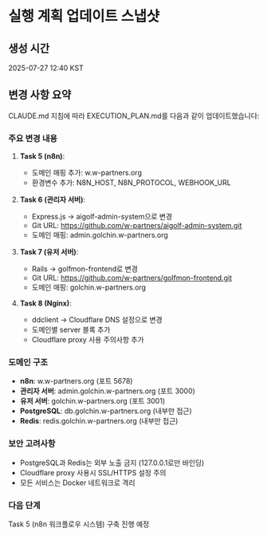 # 실행 계획 업데이트 스냅샷

## 생성 시간
2025-07-27 12:40 KST

## 변경 사항 요약

CLAUDE.md 지침에 따라 EXECUTION_PLAN.md를 다음과 같이 업데이트했습니다:

### 주요 변경 내용

1. **Task 5 (n8n)**: 
   - 도메인 매핑 추가: w.w-partners.org
   - 환경변수 추가: N8N_HOST, N8N_PROTOCOL, WEBHOOK_URL

2. **Task 6 (관리자 서버)**:
   - Express.js → aigolf-admin-system으로 변경
   - Git URL: https://github.com/w-partners/aigolf-admin-system.git
   - 도메인 매핑: admin.golchin.w-partners.org

3. **Task 7 (유저 서버)**:
   - Rails → golfmon-frontend로 변경
   - Git URL: https://github.com/w-partners/golfmon-frontend.git
   - 도메인 매핑: golchin.w-partners.org

4. **Task 8 (Nginx)**:
   - ddclient → Cloudflare DNS 설정으로 변경
   - 도메인별 server 블록 추가
   - Cloudflare proxy 사용 주의사항 추가

### 도메인 구조
- **n8n**: w.w-partners.org (포트 5678)
- **관리자 서버**: admin.golchin.w-partners.org (포트 3000)
- **유저 서버**: golchin.w-partners.org (포트 3001)
- **PostgreSQL**: db.golchin.w-partners.org (내부만 접근)
- **Redis**: redis.golchin.w-partners.org (내부만 접근)

### 보안 고려사항
- PostgreSQL과 Redis는 외부 노출 금지 (127.0.0.1로만 바인딩)
- Cloudflare proxy 사용시 SSL/HTTPS 설정 주의
- 모든 서비스는 Docker 네트워크로 격리

### 다음 단계
Task 5 (n8n 워크플로우 시스템) 구축 진행 예정